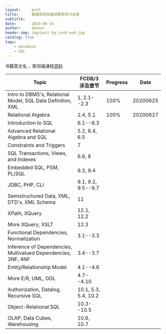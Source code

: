 ```yaml
---
layout:     post
title:      数据库系统基础教程学习进度
subtitle:   
date:       2020-06-16
author:     danner
header-img: img/post-bg-ios9-web.jpg
catalog: true
tags:
    - database
    - SQL
---
```


书籍英文名 <A First Course in Database Systems>，斯坦福课程[资料](http://infolab.stanford.edu/~ullman/fcdb/aut07/index.html)

| Topic                                                        | FCDB/3 涉及章节      | Progress | Date     |
| ------------------------------------------------------------ | -------------------- | -------- | -------- |
| Intro to DBMS's, Relational Model, SQL Data Definition, XML  | 1, 2.1--2.3          | 100%     | 20200625 |
| Relational Algebra                                           | 2.4, 5.1             | 100%     | 20200627 |
| Introduction to SQL                                          | 6.1--6.3             |          |          |
| Advanced Relational Algebra and SQL                          | 5.2, 6.4, 6.5        |          |          |
| Constraints and Triggers                                     | 7                    |          |          |
| SQL Transactions, Views, and Indexes                         | 6.6, 8               |          |          |
| Embedded SQL, PSM, PL/SQL                                    | 9.3, 9.4             |          |          |
| JDBC, PHP, CLI                                               | 9.1, 9.2, 9.5--9.7   |          |          |
| Semistructured Data, XML, DTD's, XML Schema                  | 11                   |          |          |
| XPath, XQuery                                                | 12.1, 12.2           |          |          |
| More XQuery, XSLT                                            | 12.3                 |          |          |
| Functional Dependencies, Normalization                       | 3.1--3.3             |          |          |
| Inference of Dependencies, Multivalued Dependencies, 3NF, 4NF | 3.4--3.7             |          |          |
| Entity/Relationship Model                                    | 4.1--4.6             |          |          |
| More E/R, UML, ODL                                           | 4.7--4.10            |          |          |
| Authorization, Datalog, Recursive SQL                        | 10.1, 5.3, 5.4, 10.2 |          |          |
| Object-Relational SQL                                        | 10.3--10.5           |          |          |
| OLAP, Data Cubes, Warehousing                                | 10.6, 10.7           |          |          |

